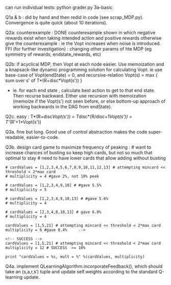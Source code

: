 can run individual tests: python grader.py 3a-basic

Q1a & b : did by hand and then redid in code (see scrap_MDP.py). Convergence is quite quick (about 10 iterations).

Q2a: counterexample : DONE
	counterexample shown in which negative rewards exist when taking intended action and positive rewards otherwise give the counterexample : ie the Vopt increases when noise is introduced. 
	FFI (for further investigation) : changing other params of hte MDP (eg symmetry of rewards, endstate_rewards, etc)

Q2b: if acyclical MDP, then Vopt at each node easier. Use memoization and a knapsack-like dynamic programming solution for calculating Vopt: ie use base-case of Vopt(endState) = 0, and recursive-relation Vopt(s) = max { sum over s' of T*(R+disc*Vopt(s')) }
- ie. for each end state , calculate best action to get to that end state. Then recurse backward. Either use recursion with memoization (memoize if the Vopt(s') not seen before, or else bottom-up approach of working backwards in the DAG from endState).

Q2c. easy : T*(R+disc*Vopt(s')) = T*disc*(R/disc+1*Vopt(s')) = T'*(R'+1*Vopt(s'))

Q3a. fine but long. Good use of control abstraction makes the code super-readable, easier-to-code.

Q3b. design card game to maximize frequency of peaking : 
	# want to increase chances of busting so keep high cards, but not so much that optimal to stay
    # need to have lower cards that allow adding without busting

	# cardValues = [1,2,3,4,5,6,7,8,9,10,11,12,13] # attempting mincard << threshold < 2*max card
    # multiplicity = 4 #gave 2%, not 10% peek

    # cardValues = [1,2,3,4,9,10] # #gave 5.5%
    # multiplicity = 5 
 
    # cardValues = [1,2,3,4,9,10,13] # #gave 5.6%
    # multiplicity = 4 

    # cardValues = [2,3,4,8,10,13] # gave 6.0%
    # multiplicity = 4     

    cardValues = [1,5,21] # attempting mincard << threshold < 2*max card
    multiplicity = 6 #gave 8.4%     -->

    <!-- SUCCESS -->
    cardValues = [1,5,21] # attempting mincard << threshold < 2*max card
    multiplicity = 12 # SUCCESS  >= 10%

    print "cardValues = %s, mult = %" %(cardValues, multiplicity)

Q4a. implement QLearningAlgorithm.incorporateFeedback(), which should take an (s,a,r,s′) tuple and update self.weights according to the standard Q-learning update.